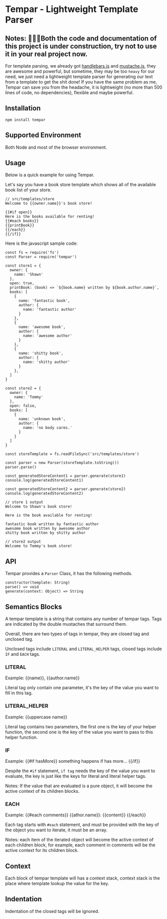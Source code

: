 # Tempar - Lightweight Template Parser
## Notes: 🚧🚧🚧Both the code and documentation of this project is under construction, try not to use it in your real project now.

For template parsing, we already got [handlebars.js](https://github.com/wycats/handlebars.js/) and [mustache.js](https://github.com/janl/mustache.js/), they are awesome and powerful, but sometime, they may be too `heavy` for our need, we just need a lightweight template parser for generating our text from a template to get the shit done! If you have the same problem as me, Tempar can save you from the headache, it is lightweight (no more than 500 lines of code, no dependencies), flexible and maybe powerful.

## Installation
```
npm install tempar
```

## Supported Environment
Both Node and most of the browser environment.

## Usage
Below is a quick example for using Tempar.

Let's say you have a book store template which shows all of the available book list of your store.
```
// src/templates/store
Welcome to {{owner.name}}'s book store!

{{#if open}}
Here is the books available for renting!
{{#each books}}
{{printBook}}
{{/each}}
{{/if}}
```
Here is the javascript sample code:

```
const fs = require('fs')
const Parser = require('tempar')

const store1 = {
  owner: {
    name: 'Shawn'
  },
  open: true,
  printBook: (book) => `${book.name} written by ${book.author.name}`,
  books: [
    {
      name: 'fantastic book',
      author: {
        name: 'fantastic author'
      }
    },
    {
      name: 'awesome book',
      author: {
        name: 'awesome author'
      }
    },
    {
      name: 'shitty book',
      author: {
        name: 'shitty author'
      }
    },
  ]
}

const store2 = {
  owner: {
    name: 'Tommy'
  },
  open: false,
  books: [
    {
      name: 'unknown book',
      author: {
        name: 'no body cares.'
      }
    }
  ]
}

const storeTemplate = fs.readFileSync('src/templates/store')

const parser = new Parser(storeTemplate.toString())
parser.parse()

const generatedStoreContent1 = parser.generate(store1)
console.log(generatedStoreContent1)

const generatedStoreContent2 = parser.generate(store2)
console.log(generatedStoreContent2)
```

```
// store 1 output
Welcome to Shawn's book store!

Here is the book available for renting!

fantastic book written by fantastic author
awesome book written by awesome author
shitty book written by shitty author

// store2 output
Welcome to Tommy's book store!

```

## API
Tempar provides a `Parser` Class, it has the following methods.
```
constructor(template: String)
parse() => void
generate(context: Object) => String
```

## Semantics Blocks
A tempar template is a string that contains any number of tempar tags. Tags are indicated by the double mustaches that surround them.

Overall, there are two types of tags in tempar, they are closed tag and unclosed tag.

Unclosed tags include `LITERAL` and `LITERAL_HELPER` tags, closed tags include `IF` and `EACH` tags.

### LITERAL
Example: {{name}}, {{author.name}}

Literal tag only contain one parameter, it's the key of the value you want to fill in this tag.

### LITERAL_HELPER
Example: {{uppercase name}}

Literal tag contains two parameters, the first one is the key of your helper function, the second one is the key of the value you want to pass to this helper function.

### IF
Example:
{{#if hasMore}}
  something happens if has more...
{{/if}}

Despite the `#if` statement, `if tag` needs the key of the value you want to evaluate, the key is just like the keys for literal and literal helper tags.

Notes: If the value that are evaluated is a pure object, it will become the active context of its children blocks.

### EACH
Example:
{{#each comments}}
  {{athor.name}}: {{content}}
{{/each}}

Each tag starts with `#each` statement, and must be provided with the key of the object you want to iterate, it must be an array.

Notes: each item of the iterated object will become the active context of each children block, for example, each comment in comments will be the active context for its children block.

## Context
Each block of tempar template will has a context stack, context stack is the place where template lookup the value for the key.

## Indentation
Indentation of the closed tags will be ignored.

